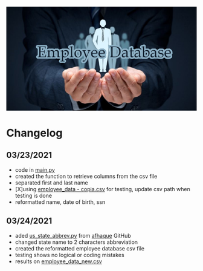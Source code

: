 ![Employee Database](Resources/header.jpg)

# Changelog

## **03/23/2021**

- code in [main.py](main.py)
- created the function to retrieve columns from the csv file
- separated first and last name
- [X]using [employee_data - copia.csv](Resources/employee_data%20-%20copia.csv) for testing, update csv path when testing is done
- reformatted name, date of birth, ssn

## **03/24/2021**
- aded [us_state_abbrev.py](us_state_abbrev.py) from [afhaque](https://gist.github.com/afhaque/29f0f4f37463c447770517a6c17d08f5) GitHub
- changed state name to 2 characters abbreviation
- created the reformatted employee database csv file
- testing shows no logical or coding mistakes
- results on [employee_data_new.csv](Resources/employee_data_new.csv)
